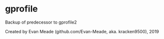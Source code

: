 # gprofile

Backup of predecessor to gprofile2

Created by Evan Meade (github.com/Evan-Meade, aka. kracken9500), 2019
